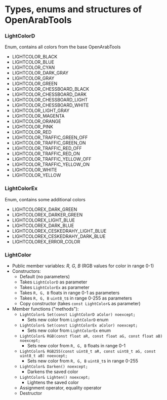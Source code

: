 # Types, enums and structures of OpenArabTools

### LightColorD
Enum, contains all colors from the base OpenArabTools
- LIGHTCOLOR_BLACK
- LIGHTCOLOR_BLUE
- LIGHTCOLOR_CYAN
- LIGHTCOLOR_DARK_GRAY
- LIGHTCOLOR_GRAY
- LIGHTCOLOR_GREEN
- LIGHTCOLOR_CHESSBOARD_BLACK
- LIGHTCOLOR_CHESSBOARD_DARK
- LIGHTCOLOR_CHESSBOARD_LIGHT
- LIGHTCOLOR_CHESSBOARD_WHITE
- LIGHTCOLOR_LIGHT_GRAY
- LIGHTCOLOR_MAGENTA
- LIGHTCOLOR_ORANGE
- LIGHTCOLOR_PINK
- LIGHTCOLOR_RED
- LIGHTCOLOR_TRAFFIC_GREEN_OFF
- LIGHTCOLOR_TRAFFIC_GREEN_ON
- LIGHTCOLOR_TRAFFIC_RED_OFF
- LIGHTCOLOR_TRAFFIC_RED_ON
- LIGHTCOLOR_TRAFFIC_YELLOW_OFF
- LIGHTCOLOR_TRAFFIC_YELLOW_ON
- LIGHTCOLOR_WHITE
- LIGHTCOLOR_YELLOW

### LightColorEx
Enum, contains some additional colors
- LIGHTCOLOREX_DARK_GREEN
- LIGHTCOLOREX_DARKER_GREEN
- LIGHTCOLOREX_LIGHT_BLUE
- LIGHTCOLOREX_DARK_BLUE
- LIGHTCOLOREX_CESKEDRAHY_LIGHT_BLUE
- LIGHTCOLOREX_CESKEDRAHY_DARK_BLUE
- LIGHTCOLOREX_ERROR_COLOR

### LightColor
- Public member variables: *R, G, B* (RGB values for color in range 0-1)
- Constructors:
  - Default (no parameters)
  - Takes `LightColorD` as parameter
  - Takes `LightColorEx` as parameter
  - Takes `R, G, B` floats in range 0-1 as parameters
  - Takes `R, G, B` `uint8_t`s in range 0-255 as parameters
  - Copy constructor (takes `const LightColor&` as parameter)
- Member functions ("methods"):
  - `LightColor& Set(const LightColorD aColor) noexcept;`
	- Sets new color from `LightColorD` enum
  - `LightColor& Set(const LightColorEx aColor) noexcept;`
	- Sets new color from `LightColorEx` enum
  - `LightColor& RGB(const float aR, const float aG, const float aB) noexcept;`
	- Sets new color from `R, G, B` floats in range 0-1
  - `LightColor& RGB255(const uint8_t aR, const uint8_t aG, const uint8_t aB) noexcept;`
	- Sets new color from `R, G, B` `uint8_t`s in range 0-255
  - `LightColor& Darken() noexcept;`
	- Darkens the saved color
  - `LightColor& Lighten() noexcept;`
	- Lightens the saved color
  - Assignment operator, equality operator
  - Destructor